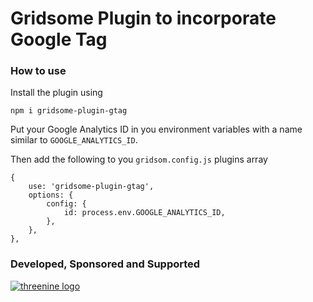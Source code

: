# Gridsome Plugin to incorporate Google Tag



### How to use 
Install the plugin using 
``` shell script
npm i gridsome-plugin-gtag
```

Put your Google Analytics ID in you environment variables with a name 
similar to `GOOGLE_ANALYTICS_ID`.

Then add the following to you `gridsom.config.js` plugins array



```shell script
{
    use: 'gridsome-plugin-gtag',
    options: {
        config: {
            id: process.env.GOOGLE_ANALYTICS_ID,
        },
    },
},
```


### Developed, Sponsored and Supported 
 
[![threenine logo](http://static.threenine.co.uk/img/github_footer.png)](https://threenine.co.uk/)
